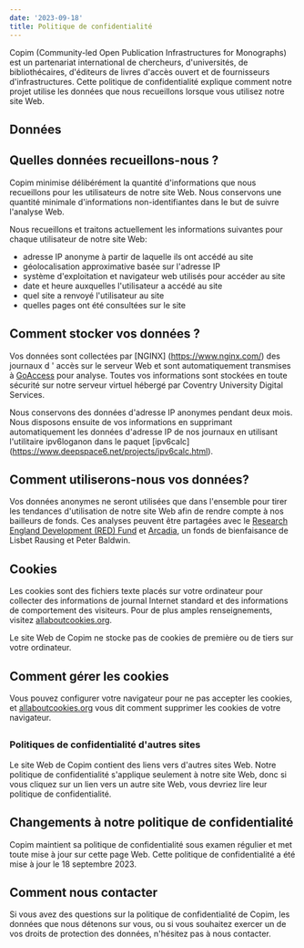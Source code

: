 ```yaml
---
date: '2023-09-18'
title: Politique de confidentialité
---
```


Copim (Community-led Open Publication Infrastructures for Monographs) est un partenariat international de chercheurs, d'universités, de bibliothécaires, d'éditeurs de livres d'accès ouvert et de fournisseurs d'infrastructures. Cette politique de confidentialité explique comment notre projet utilise les données que nous recueillons lorsque vous utilisez notre site Web.

## Données

## Quelles données recueillons-nous ?

Copim minimise délibérément la quantité d'informations que nous recueillons pour les utilisateurs de notre site Web. Nous conservons une quantité minimale d'informations non-identifiantes dans le but de suivre l'analyse Web.

Nous recueillons et traitons actuellement les informations suivantes pour chaque utilisateur de notre site Web:
- adresse IP anonyme à partir de laquelle ils ont accédé au site
- géolocalisation approximative basée sur l'adresse IP
- système d'exploitation et navigateur web utilisés pour accéder au site
- date et heure auxquelles l'utilisateur a accédé au site
- quel site a renvoyé l'utilisateur au site
- quelles pages ont été consultées sur le site

## Comment stocker vos données ?

Vos données sont collectées par [NGINX] (https://www.nginx.com/) des journaux d ' accès sur le serveur Web et sont automatiquement transmises à [GoAccess](https://goaccess.io/) pour analyse. Toutes vos informations sont stockées en toute sécurité sur notre serveur virtuel hébergé par Coventry University Digital Services.

Nous conservons des données d'adresse IP anonymes pendant deux mois. Nous disposons ensuite de vos informations en supprimant automatiquement les données d'adresse IP de nos journaux en utilisant l'utilitaire ipv6loganon dans le paquet [ipv6calc] (https://www.deepspace6.net/projects/ipv6calc.html).

## Comment utiliserons-nous vos données?

Vos données anonymes ne seront utilisées que dans l'ensemble pour tirer les tendances d'utilisation de notre site Web afin de rendre compte à nos bailleurs de fonds. Ces analyses peuvent être partagées avec le [Research England Development (RED) Fund](https://re.ukri.org/funding/our-funding-overview/research-england-development-red-fund/) et [Arcadia](https://www.arcadiafund.org.uk/), un fonds de bienfaisance de Lisbet Rausing et Peter Baldwin.

## Cookies

Les cookies sont des fichiers texte placés sur votre ordinateur pour collecter des informations de journal Internet standard et des informations de comportement des visiteurs. Pour de plus amples renseignements, visitez [allaboutcookies.org](https://allaboutcookies.org).

Le site Web de Copim ne stocke pas de cookies de première ou de tiers sur votre ordinateur.

## Comment gérer les cookies

Vous pouvez configurer votre navigateur pour ne pas accepter les cookies, et [allaboutcookies.org](https://allaboutcookies.org) vous dit comment supprimer les cookies de votre navigateur.

##

### Politiques de confidentialité d'autres sites

Le site Web de Copim contient des liens vers d'autres sites Web. Notre politique de confidentialité s'applique seulement à notre site Web, donc si vous cliquez sur un lien vers un autre site Web, vous devriez lire leur politique de confidentialité.

## Changements à notre politique de confidentialité

Copim maintient sa politique de confidentialité sous examen régulier et met toute mise à jour sur cette page Web. Cette politique de confidentialité a été mise à jour le 18 septembre 2023.

## Comment nous contacter

Si vous avez des questions sur la politique de confidentialité de Copim, les données que nous détenons sur vous, ou si vous souhaitez exercer un de vos droits de protection des données, n'hésitez pas à nous contacter.